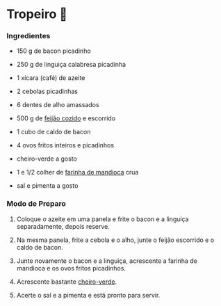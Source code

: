 # Tropeiro 🫘

### Ingredientes

* 150 g de bacon picadinho

* 250 g de linguiça calabresa picadinha

* 1 xícara (café) de azeite

* 2 cebolas picadinhas

* 6 dentes de alho amassados

* 500 g de [feijão cozido](https://www.tudogostoso.com.br/receita/169692-feijao.html) e escorrido

* 1 cubo de caldo de bacon

* 4 ovos fritos inteiros e picadinhos

* cheiro-verde a gosto

* 1 e 1/2 colher de [farinha de mandioca](https://blog.tudogostoso.com.br/estilo-de-vida/farinha-de-mandioca-as-melhores-receitas-com-essa-delicia-brasileira/) crua

* sal e pimenta a gosto

### Modo de Preparo

1. Coloque o azeite em uma panela e frite o bacon e a linguiça separadamente, depois reserve.

2. Na mesma panela, frite a cebola e o alho, junte o feijão escorrido e o caldo de bacon.

3. Junte novamente o bacon e a linguiça, acrescente a farinha de mandioca e os ovos fritos picadinhos.

4. Acrescente bastante [cheiro-verde](https://blog.tudogostoso.com.br/dicas-de-cozinha/como-lavar-e-conservar-o-cheiro-verde/).

5. Acerte o sal e a pimenta e está pronto para servir.
